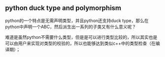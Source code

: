 ## python duck type and polymorphism

python的一个特点是无需声明类型，并且python还支持duck type，那么在python中声明一个ABC，然后派生出一系列的子类又有什么意义呢？

难道是虽然python不需要什么类型，但是是可以进行类型比较的，所以其实也是可以由用户来实现对类型的校验的，所以也能够达到类似c++中的类型检查（在编译期）；